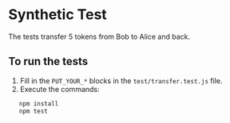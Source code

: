 # Synthetic Test

The tests transfer 5 tokens from Bob to Alice and back.

## To run the tests

1. Fill in the `PUT_YOUR_*` blocks in the `test/transfer.test.js` file.
2. Execute the commands:

```sh
   npm install
   npm test
```
